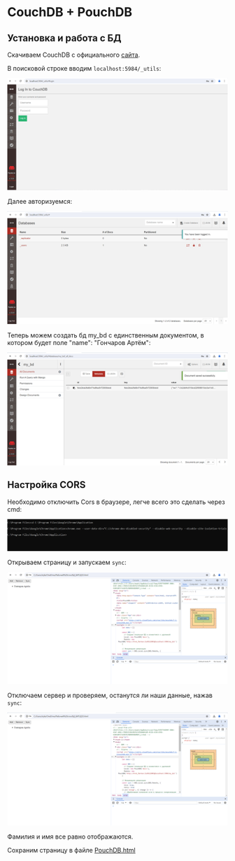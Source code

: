 # CouchDB + PouchDB

## Установка и работа с БД

Скачиваем CouchDB с официального [сайта](https://couchdb.apache.org/).

В поисковой строке вводим `localhost:5984/_utils`:

![](/images3/HW3-1.png)

Далее авторизуемся:

![](/images3/HW3-2.png)

Теперь можем создать бд my_bd с единственным документом, в котором будет поле "name": "Гончаров Артём":

![](/images3/HW3-3.png)

## Настройка CORS

Необходимо отключить Cors в браузере, легче всего это сделать через cmd:

![](/images3/HW3-4.png)

Открываем страницу и запускаем `sync`:

![](/images3/HW3-5.png)

Отключаем сервер и проверяем, останутся ли наши данные, нажав `sync`:

![](/images3/HW3-6.png)

Фамилия и имя все равно отображаются.

Сохраним страницу в файле [PouchDB.html](/file_3/PouchDB.html)
